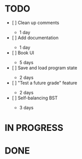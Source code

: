 TODO
===

<ul>
    <li>[ ] Clean up comments</li>
        <ul><li>1 day</li></ul>
    <li>[ ] Add documentation</li>
        <ul><li>1 day</li></ul>
    <li>[ ] Book UI</li>
        <ul><li>5 days</li></ul>
    <li>[ ] Save and load program state</li>
        <ul><li>2 days</li></ul>
    <li>[ ] "Test a future grade" feature</li>
        <ul><li>2 days</li></ul>
    <li>[ ] Self-balancing BST</li>
        <ul><li>3 days</li></ul>
</ul>


IN PROGRESS
===

<ul>

</ul>


DONE
===

<ul>

</ul>